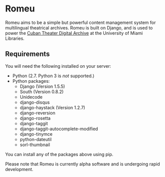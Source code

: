 Romeu
=====

Romeu aims to be a simple but powerful content management system for multilingual theatrical archives.
Romeu is built on Django, and is used to power the [Cuban Theater Digital Archive][] at the
University of Miami Libraries.

Requirements
------------

You will need the following installed on your server:

- Python (2.7. Python 3 is *not* supported.)
- Python packages:
  - Django (Version 1.5.5)
  - South  (Version 0.8.2)
  - Unidecode
  - django-disqus
  - django-haystack (Version 1.2.7)
  - django-reversion
  - django-rosetta
  - django-taggit
  - django-taggit-autocomplete-modified
  - django-tinymce
  - python-dateutil
  - sorl-thumbnail

You can install any of the packages above using pip.

Please note that Romeu is currently alpha software and is undergoing rapid development.

[Cuban Theater Digital Archive]: http://cubantheater.org